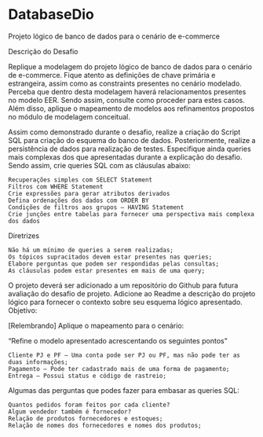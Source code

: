 # DatabaseDio
Projeto lógico de banco de dados para o cenário de e-commerce

Descrição do Desafio

Replique a modelagem do projeto lógico de banco de dados para o cenário de e-commerce. Fique atento as definições de chave primária e estrangeira, assim como as constraints presentes no cenário modelado. Perceba que dentro desta modelagem haverá relacionamentos presentes no modelo EER. Sendo assim, consulte como proceder para estes casos. Além disso, aplique o mapeamento de modelos aos refinamentos propostos no módulo de modelagem conceitual.

Assim como demonstrado durante o desafio, realize a criação do Script SQL para criação do esquema do banco de dados. Posteriormente, realize a persistência de dados para realização de testes. Especifique ainda queries mais complexas dos que apresentadas durante a explicação do desafio. Sendo assim, crie queries SQL com as cláusulas abaixo:

    Recuperações simples com SELECT Statement
    Filtros com WHERE Statement
    Crie expressões para gerar atributos derivados
    Defina ordenações dos dados com ORDER BY
    Condições de filtros aos grupos – HAVING Statement
    Crie junções entre tabelas para fornecer uma perspectiva mais complexa dos dados

Diretrizes

    Não há um mínimo de queries a serem realizadas;
    Os tópicos supracitados devem estar presentes nas queries;
    Elabore perguntas que podem ser respondidas pelas consultas;
    As cláusulas podem estar presentes em mais de uma query;

O projeto deverá ser adicionado a um repositório do Github para futura avaliação do desafio de projeto. Adicione ao Readme a descrição do projeto lógico para fornecer o contexto sobre seu esquema lógico apresentado.
Objetivo:

[Relembrando] Aplique o mapeamento para o  cenário:

“Refine o modelo apresentado acrescentando os seguintes pontos”

    Cliente PJ e PF – Uma conta pode ser PJ ou PF, mas não pode ter as duas informações;
    Pagamento – Pode ter cadastrado mais de uma forma de pagamento;
    Entrega – Possui status e código de rastreio;

Algumas das perguntas que podes fazer para embasar as queries SQL:

    Quantos pedidos foram feitos por cada cliente?
    Algum vendedor também é fornecedor?
    Relação de produtos fornecedores e estoques;
    Relação de nomes dos fornecedores e nomes dos produtos;

